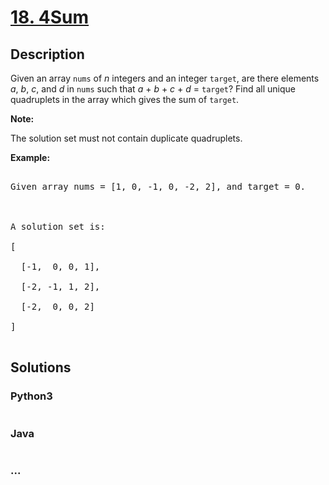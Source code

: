 # [18. 4Sum](https://leetcode.com/problems/4sum)

## Description
<p>Given an array <code>nums</code> of <em>n</em> integers and an integer <code>target</code>, are there elements <em>a</em>, <em>b</em>, <em>c</em>, and <em>d</em> in <code>nums</code> such that <em>a</em> + <em>b</em> + <em>c</em> + <em>d</em> = <code>target</code>? Find all unique quadruplets in the array which gives the sum of <code>target</code>.</p>



<p><strong>Note:</strong></p>



<p>The solution set must not contain duplicate quadruplets.</p>



<p><strong>Example:</strong></p>



<pre>

Given array nums = [1, 0, -1, 0, -2, 2], and target = 0.



A solution set is:

[

  [-1,  0, 0, 1],

  [-2, -1, 1, 2],

  [-2,  0, 0, 2]

]

</pre>




## Solutions


<!-- tabs:start -->

### **Python3**

```python

```

### **Java**

```java

```

### **...**
```

```

<!-- tabs:end -->